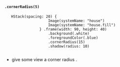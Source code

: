 #### `.cornerRadius(5) `

```
   HStack(spacing: 20) {
                    Image(systemName: "house")
                    Image(systemName: "house.fill")
                } .frame(width: 90, height: 40)
                    .background(.white)
                    .foregroundColor(.blue)
                    .cornerRadius(15)
                    .shadow(radius: 10)
 
````
                                 
* give some view a corner radius .
